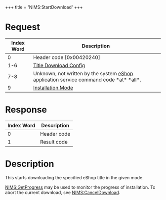 +++
title = 'NIMS:StartDownload'
+++

# Request

| Index Word | Description                                                                                                   |
|------------|---------------------------------------------------------------------------------------------------------------|
| 0          | Header code \[0x00420240\]                                                                                    |
| 1-6        | [Title Download Config](NIM_Services#TitleDownloadConfig "wikilink")                                          |
| 7-8        | Unknown, not written by the system [eShop](eShop "wikilink") application service command code \*at\* \*all\*. |
| 9          | [Installation Mode](NIM_Services#InstallationMode "wikilink")                                                 |

# Response

| Index Word | Description |
|------------|-------------|
| 0          | Header code |
| 1          | Result code |

# Description

This starts downloading the specified eShop title in the given mode.

[NIMS:GetProgress](NIMS:GetProgress "wikilink") may be used to monitor
the progress of installation. To abort the current download, see
[NIMS:CancelDownload](NIMS:CancelDownload "wikilink").